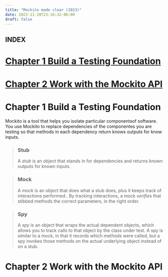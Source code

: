 ```yaml
---
title: "Mockito made clear (2023)"
date: 2023-11-28T23:16:32-06:00
draft: false
---
```


## **INDEX**

# [Chapter 1 Build a Testing Foundation](#chapter-1-build-a-testing-foundation)
# [Chapter 2 Work with the Mockito API](#chapter-2-work-with-the-mockito-api)

# Chapter 1 Build a Testing Foundation

Mockito is a tool that helps you isolate particular componentsof software. You use Mockito to replace dependencies of the componentes you are testing so that methods in each dependency return knows outputs for know inputs.

> ### Stub
> A _stub_ is an object that stands in for dependencies and returns known outputs for known inputs.

> ### Mock
> A _mock_ is an object that does what a stub does, plus it keeps track of interactions performed.. By tracking interactions, a mock _verifies_ that stibbed methods the correct parameters, in the right order.

> ### Spy
> A _spy_ is an object that wraps the actual dependent objects, which allows you to track calls to that object by the class under test. A spy is similar to a mock, in that it records which methods were called, but a spy invokes those methods on the actual underlying object instead of on a stub.


# Chapter 2 Work with the Mockito API
